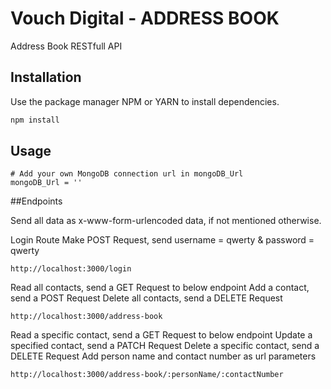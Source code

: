 # Vouch Digital - ADDRESS BOOK

Address Book RESTfull API

## Installation

Use the package manager NPM or YARN to install dependencies.

```bash
npm install
```

## Usage

```
# Add your own MongoDB connection url in mongoDB_Url
mongoDB_Url = ''
```

##Endpoints

Send all data as x-www-form-urlencoded data, if not mentioned otherwise.

Login Route
Make POST Request, send username = qwerty & password = qwerty
```
http://localhost:3000/login
```

Read all contacts, send a GET Request to below endpoint
Add a contact, send a POST Request
Delete all contacts, send a DELETE Request
```
http://localhost:3000/address-book
```
Read a specific contact, send a GET Request to below endpoint
Update a specified contact, send a PATCH Request
Delete a specific contact, send a DELETE Request
Add person name and contact number as url parameters
```
http://localhost:3000/address-book/:personName/:contactNumber
```
